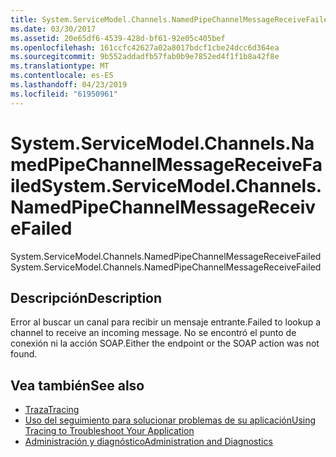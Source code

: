 ```yaml
---
title: System.ServiceModel.Channels.NamedPipeChannelMessageReceiveFailed
ms.date: 03/30/2017
ms.assetid: 20e65df6-4539-428d-bf61-92e05c405bef
ms.openlocfilehash: 161ccfc42627a02a8017bdcf1cbe24dcc6d364ea
ms.sourcegitcommit: 9b552addadfb57fab0b9e7852ed4f1f1b8a42f8e
ms.translationtype: MT
ms.contentlocale: es-ES
ms.lasthandoff: 04/23/2019
ms.locfileid: "61950961"
---
```

# <a name="systemservicemodelchannelsnamedpipechannelmessagereceivefailed"></a><span data-ttu-id="44e2e-102">System.ServiceModel.Channels.NamedPipeChannelMessageReceiveFailed</span><span class="sxs-lookup"><span data-stu-id="44e2e-102">System.ServiceModel.Channels.NamedPipeChannelMessageReceiveFailed</span></span>
<span data-ttu-id="44e2e-103">System.ServiceModel.Channels.NamedPipeChannelMessageReceiveFailed</span><span class="sxs-lookup"><span data-stu-id="44e2e-103">System.ServiceModel.Channels.NamedPipeChannelMessageReceiveFailed</span></span>  
  
## <a name="description"></a><span data-ttu-id="44e2e-104">Descripción</span><span class="sxs-lookup"><span data-stu-id="44e2e-104">Description</span></span>  
 <span data-ttu-id="44e2e-105">Error al buscar un canal para recibir un mensaje entrante.</span><span class="sxs-lookup"><span data-stu-id="44e2e-105">Failed to lookup a channel to receive an incoming message.</span></span> <span data-ttu-id="44e2e-106">No se encontró el punto de conexión ni la acción SOAP.</span><span class="sxs-lookup"><span data-stu-id="44e2e-106">Either the endpoint or the SOAP action was not found.</span></span>  
  
## <a name="see-also"></a><span data-ttu-id="44e2e-107">Vea también</span><span class="sxs-lookup"><span data-stu-id="44e2e-107">See also</span></span>

- [<span data-ttu-id="44e2e-108">Traza</span><span class="sxs-lookup"><span data-stu-id="44e2e-108">Tracing</span></span>](../../../../../docs/framework/wcf/diagnostics/tracing/index.md)
- [<span data-ttu-id="44e2e-109">Uso del seguimiento para solucionar problemas de su aplicación</span><span class="sxs-lookup"><span data-stu-id="44e2e-109">Using Tracing to Troubleshoot Your Application</span></span>](../../../../../docs/framework/wcf/diagnostics/tracing/using-tracing-to-troubleshoot-your-application.md)
- [<span data-ttu-id="44e2e-110">Administración y diagnóstico</span><span class="sxs-lookup"><span data-stu-id="44e2e-110">Administration and Diagnostics</span></span>](../../../../../docs/framework/wcf/diagnostics/index.md)
